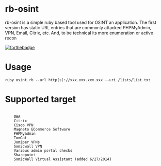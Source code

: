 # rb-osint
rb-osint is a simple ruby based tool used for OSINT an application. The first version has static URL entries that are commonly attacked PHPMyAdmin, VPN, Email, Citrix, etc. And, to be technical its more enumeration or active recon

[![forthebadge](https://forthebadge.com/images/badges/made-with-ruby.svg)](https://forthebadge.com)

# Usage
```
ruby osint.rb --url http(s)://xxx.xxx.xxx.xxx --uri /lists/list.txt
```

# Supported target
```

    OWA
    Citrix
    Cisco VPN
    Magneto ECommerce Software
    PHPMyadmin
    TomCat
    Juniper VPNs
    Sonicwall VPN
    Various admin portal checks
    Sharepoint
    SonicWall Virtual Assistant (added 6/27/2014)
```
